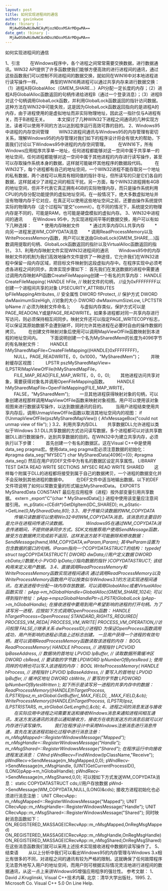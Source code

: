 ```yaml
---
layout: post
title: 如何实现进程间的通信
author: gavinkwoe
date: !binary |-
  MjAwOS0wNi0wNCAyMjozNDoxMSArMDgwMA==
date_gmt: !binary |-
  MjAwOS0wNi0wNCAxNDozNDoxMSArMDgwMA==
---
```

如何实现进程间的通信<!--more-->
                                      
1、引言
　　在Windows程序中，各个进程之间常常需要交换数据，进行数据通讯。WIN32 API提供了许多函数使我们能够方便高效的进行进程间的通讯，通过这些函数我们可以控制不同进程间的数据交换，就如同在WIN16中对本地进程进行读写操作一样。
　　典型的WIN16两进程可以通过共享内存来进行数据交换：（1）进程A将GlobalAlloc（GMEM_SHARE...）API分配一定长度的内存；（2）进程A将GlobalAlloc函数返回的句柄传递给进程B（通过一个登录消息）；（3）进程B对这个句柄调用GlobalLock函数，并利用GlobalLock函数返回的指针访问数据。这种方法在WIN32中可能失败，这是因为GlobalLock函数返回指向的是进程A的内存，由于进程使用的是虚拟地址而非实际物理地址，因此这一指针仅与A进程有关，而于B进程无关。
　　本文探讨了几种WIN32下进程之间通讯的几种实现方法，读者可以使用不同的方法以达到程序运行高效可靠的目的。
2、Windows95中进程的内存空间管理
　　WIN32进程间通讯与Windows95的内存管理有密切关系，理解Windows95的内存管理对我们如下的程序设计将会有很大的帮助，下面我们讨论以下Windows95中进程的内存空间管理。
　　在WIN16下，所有Windows应用程序共享单一地址，任何进程都能够对这一空间中属于共享单一的地址空间，任何进程都能够对这一空间中属于其他进程的内存进行读写操作，甚至可以存取操作系统本身的数据，这样就可能破坏其他程序的数据段代码。
　　在WIN32下，每个进程都有自己的地址空间，一个WIN32进程不能存取另一个地址的私有数据，两个进程可以用具有相同值的指针寻址，但所读写的只是它们各自的数据，这样就减少了进程之间的相互干扰。另一方面，每个WIN32进程拥有4GB的地址空间，但并不代表它真正拥有4GB的实际物理内存，而只是操作系统利用CPU的内存分配功能提供的虚拟地址空间。在一般情况下，绝大多数虚拟地址并没有物理内存于它对应，在真正可以使用这些地址空间之前，还要由操作系统提供实际的物理内存（这个过程叫"提交"commit）。在不同的情况下，系统提交的物理内存是不同的，可能是RAM，也可能是硬盘模拟的虚拟内存。
3、WIN32中进程间的通讯
　　在Windows 95中，为实现进程间平等的数据交换，用户可以有如下几种选择：
　　* 使用内存映射文件
　　* 通过共享内存DLL共享内存
　　* 向另一进程发送WM_COPYDATA消息
　　* 调用ReadProcessMemory以及WriteProcessMemory函数，用户可以发送由GlobalLock(GMEM_SHARE,...)函数调用提取的句柄、GlobalLock函数返回的指针以及VirtualAlloc函数返回的指针。
3.1、利用内存映射文件实现WIN32进程间的通讯
　　Windows95中的内存映射文件的机制为我们高效地操作文件提供了一种途径，它允许我们在WIN32进程中保留一段内存区域，把目标文件映射到这段虚拟内存中。在程序实现中必须考虑各进程之间的同步。具体实现步骤如下：
首先我们在发送数据的进程中需要通过调用内存映射API函数CreateFileMapping创建一个有名的共享内存：
HANDLE CreateFileMapping(
HANDLE hFile, // 映射文件的句柄，
//设为0xFFFFFFFF以创建一个进程间共享的对象
LPSECURITY_ATTRIBUTES lpFileMappingAttributes, // 安全属性
DWORD flProtect, // 保护方式
DWORD dwMaximumSizeHigh, //对象的大小
DWORD dwMaximumSizeLow,
LPCTSTR lpName // 必须为映射文件命名
);
　　与虚拟内存类似，保护方式可以是PAGE_READONLY或是PAGE_READWRITE。如果多进程都对同一共享内存进行写访问，则必须保持相互间同步。映射文件还可以指定PAGE_WRITECOPY标志，可以保证其原始数据不会遭到破坏，同时允许其他进程在必要时自由的操作数据的拷贝。
　　在创建文件映射对象后使用可以调用MapViewOfFile函数映射到本进程的地址空间内。
　　下面说明创建一个名为MySharedMem的长度为4096字节的有名映射文件：
　　HANDLE hMySharedMapFile=CreateFileMapping((HANDLE)0xFFFFFFFF)，
　　NULL，PAGE_READWRITE，0，0x1000，"MySharedMem")；
　　并映射缓存区视图：
　　LPSTR pszMySharedMapView=(LPSTR)MapViewOfFile(hMySharedMapFile，
　　FILE_MAP_READ|FILE_MAP_WRITE，0，0，0);
　　其他进程访问共享对象，需要获得对象名并调用OpenFileMapping函数。
　　HANDLE hMySharedMapFile=OpenFileMapping(FILE_MAP_WRITE，
　　FALSE，"MySharedMem");
　　一旦其他进程获得映射对象的句柄，可以象创建进程那样调用MapViewOfFile函数来映射对象视图。用户可以使用该对象视图来进行数据读写操作，以达到数据通讯的目的。
　　当用户进程结束使用共享内存后，调用UnmapViewOfFile函数以取消其地址空间内的视图：
if (!UnmapViewOfFile(pszMySharedMapView))
{ AfxMessageBox("could not unmap view of file"); }
3.2、利用共享内存DLL
　　共享数据DLL允许进程以类似于Windows 3.1 DLL共享数据的方式访问读写数据，多个进程都可以对该共享数据DLL进行数据操作，达到共享数据的目的。在WIN32中为建立共享内存，必须执行以下步骤：
　　首先创建一个有名的数据区。这在Visual C++中是使用data_seg pragma宏。使用data_seg pragma宏必须注意数据的初始化：
#pragma data_seg("MYSEC")
char MySharedData[4096]={0};
#pragma data_seg()
然后在用户的DEF文件中为有名的数据区设定共享属性。
LIBRARY TEST
DATA READ WRITE
SECTIONS
.MYSEC READ WRITE SHARED
　　这样每个附属于DLL的进程都将接受到属于自己的数据拷贝，一个进程的数据变化并不会反映到其他进程的数据中。
　　在DEF文件中适当地输出数据。以下的DEF文件项说明了如何以常数变量的形式输出MySharedData。
EXPORTS
MySharedData CONSTANT
最后在应用程序（进程）按外部变量引用共享数据。
extern _export"C"{char * MySharedData[];}
进程中使用该变量应注意间接引用。
m_pStatic=(CEdit*)GetDlgItem(IDC_SHARED);
m_pStatic->GetLine(0,*MySharedData,80);
3.3、用于传输只读数据的WM_COPYDATA
　　传输只读数据可以使用Win32中的WM_COPYDATA消息。该消息的主要目的是允许在进程间传递只读数据。　　　　　Windows95在通过WM_COPYDATA消息传递期间，不提供继承同步方式。SDK文档推荐用户使用SendMessage函数，接受方在数据拷贝完成前不返回，这样发送方就不可能删除和修改数据：
SendMessage(hwnd,WM_COPYDATA,wParam,lParam);
其中wParam设置为包含数据的窗口的句柄。lParam指向一个COPYDATASTRUCT的结构：
typedef struct tagCOPYDATASTRUCT{
DWORD dwData;//用户定义数据
DWORD cbData;//数据大小
PVOID lpData;//指向数据的指针
}COPYDATASTRUCT;
该结构用来定义用户数据。
3.4、直接调用ReadProcessMemory和WriteProcessMemory函数实现进程间通讯
通过调用ReadProcessMemory以及WriteProcessMemory函数用户可以按类似与Windows3.1的方法实现进程间通讯，在发送进程中分配一块内存存放数据，可以调用GlobalAlloc或者VirtualAlloc函数实现：
pApp->m_hGlobalHandle=GlobalAlloc(GMEM_SHARE,1024);
可以得到指针地址：
pApp->mpszGlobalHandlePtr=(LPSTR)GlobalLock
(pApp->m_hGlobalHandle);
在接收进程中要用到用户希望影响的进程的打开句柄。为了读写另一进程，应按如下方式调用OpenProcess函数：
HANDLE hTargetProcess=OpenProcess(
STANDARD_RIGHTS_REQUIRED|
PROCESS_VM_REDA|
PROCESS_VM_WRITE|
PROCESS_VM_OPERATION,//访问权限
FALSE,//继承关系
dwProcessID);//进程ID
为保证OpenProcess函数调用成功，用户所影响的进程必须由上述标志创建。
一旦用户获得一个进程的有效句柄，就可以调用ReadProcessMemory函数读取该进程的内存：
BOOL ReadProcessMemory(
HANDLE hProcess, // 进程指针
LPCVOID lpBaseAddress, // 数据块的首地址
LPVOID lpBuffer, // 读取数据所需缓冲区
DWORD cbRead, // 要读取的字节数
LPDWORD lpNumberOfBytesRead
);
使用同样的句柄也可以写入该进程的内存：
BOOL WriteProcessMemory(
HANDLE hProcess, // 进程指针
LPVOID lpBaseAddress, // 要写入的首地址
LPVOID lpBuffer, // 缓冲区地址
DWORD cbWrite, // 要写的字节数
LPDWORD lpNumberOfBytesWritten
);
如下所示是读写另一进程的共享内存中的数据：
ReadProcessMemory((HANDLE)hTargetProcess,
(LPSTR)lpsz,m_strGlobal.GetBuffer(_MAX_FIELD),
_MAX_FIELD,&cb);
WriteProcessMemory((HANDLE)hTargetProcess,
(LPSTR)lpsz,(LPSTR)STARS,
m_strGlobal.GetLength(),&cb);
4、进程之间的消息发送与接收
　　在实际应用中进程之间需要发送和接收Windows消息来通知进程间相互通讯，发送方发送通讯的消息以通知接收方，接收方在收到发送方的消息后就可以对内存进行读写操作。
　　我们在程序设计中采用Windows注册消息进行消息传递，首先在发送进程初始化过程中进行消息注册：
m_nMsgMapped=::RegisterWindowsMessage("Mapped");
m_nMsgHandle=::RegisterWindowsMessage("Handle");
m_nMsgShared=::RegisterWindowsMessage("Shared");
在程序运行中向接收进程发送消息：
CWnd* pWndRecv=FindWindow(lpClassName,"Receive");
pWndRecv->SendMessage(m_MsgMapped,0,0);
pWndRecv->SendMessage(m_nMsgHandle,
(UINT)GetCurrentProcessID(),(LONG)pApp->m_hGlobalHandle);
pWndRecv->SendMessage(m_nMsgShared,0,0);
可以按如下方式发送WM_COPYDATA消息：
static COPYDATASTRUCT cds;//用户存放数据
pWnd->SendMessage(WM_COPYDATA,NULL,(LONG)&cds);
接收方进程初始化也必须进行消息注册：
UNIT CRecvApp:: m_nMsgMapped=::RegisterWindowsMessage("Mapped");
UNIT CRecvApp::m_nMsgHandle=::RegisterWindowsMessage("Handle");
UNIT CRecvApp::m_nMsgShared=::RegisterWindowsMessage("Shared");
同时映射消息函数如下：
ON_REGISTERED_MASSAGE(CRecvApp::m_nMsgMapped,OnRegMsgMapped)
ON_REGISTERED_MASSAGE(CRecvApp::m_nMsgHandle,OnRegMsgHandle)
ON_REGISTERED_MASSAGE(CRecvApp::m_nMsgShared,OnRegMsgShared)
在这些消息函数我们就可以采用上述技术实现接收进程中数据的读写操作了。
5、结束语
　　从以上分析中我们可以看出Windows95的内存管理与Windows 3.x相比有很多的不同，对进程之间的通讯有较为严格的限制。这就确保了任何故障程序无法意外地写入用户的地址空间，而用户则可根据实际情况灵活地进行进程间的数据通讯，从这一点上来讲Windows95增强应用程序的强壮性。
参考文献：
1、 David J.Kruglinski, Visual C++技术内幕, 北京：清华大学出版社，1995.
2、 Microsoft Co. Visual C++ 5.0 On Line Help.
